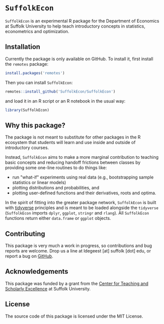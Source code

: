 # `SuffolkEcon`

`SuffolkEcon` is an experimental R package for the Department of Economics at Suffolk University to help teach introductory concepts in statistics, econometrics and optimization.  

## Installation

Currently the package is only available on GitHub. To install it, first install the `remotes` package:

```r
install.packages('remotes')
```

Then you can install `SuffolkEcon`:

```r
remotes::install_github('SuffolkEcon/SuffolkEcon')
```

and load it in an R script or an R notebook in the usual way:

```r
library(SuffolkEcon)
```


## Why this package? 


The package is not meant to substitute for other packages in the R ecosystem that students will learn and use inside and outside of introductory courses. 

Instead, `SuffolkEcon` aims to make a more marginal contribution to teaching basic concepts and reducing handoff frictions between classes by providing some one-line routines to do things like:

* run "what-if" experiments using real data (e.g., bootstrapping sample statistics or linear models)
* plotting distributions and probabilities, and
* plotting user-defined functions and their derivatives, roots and optima. 

In the spirit of fitting into the greater package network, `SuffolkEcon` is built with [tidyverse](https://www.tidyverse.org/) principles and is meant to be loaded alongside the `tidyverse` (`SuffolkEcon` imports `dplyr`, `ggplot`, `stringr` and `rlang`). All `SuffolkEcon` functions return either `data.frame` or `ggplot` objects.

## Contributing

This package is very much a work in progress, so contributions and bug reports are welcome. Drop us a line at ldegeest [at] suffolk [dot] edu, or report a bug on [GitHub](https://github.com/SuffolkEcon/SuffolkEcon/issues).

## Acknowledgements

This package was funded by a grant from the [Center for Teaching and Scholarly Excellence](https://www.suffolk.edu/academics/research-at-suffolk/center-for-teaching-scholarly-excellence) at Suffolk University.

## License

The source code of this package is licensed under the MIT License.
